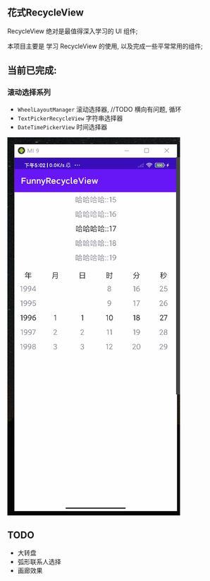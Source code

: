 ## 花式RecycleView

RecycleView 绝对是最值得深入学习的 UI 组件;

本项目主要是 学习 RecycleView 的使用, 以及完成一些平常常用的组件;

## 当前已完成:

### 滚动选择系列

 - `WheelLayoutManager` 滚动选择器, //TODO 横向有问题, 循环
 - `TextPickerRecycleView` 字符串选择器
 - `DateTimePickerView` 时间选择器
 
 ![](./snapshot/滚动选择器.gif)
 
 
## TODO

- 大转盘
- 弧形联系人选择
- 画廊效果